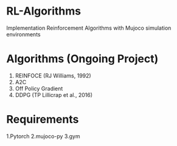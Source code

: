# RL-Algorithms
Implementation Reinforcement Algorithms with Mujoco simulation environments 

# Algorithms (Ongoing Project)
1. REINFOCE (RJ Williams, 1992)
2. A2C
3. Off Policy Gradient 
4. DDPG (TP Lillicrap et al., 2016)

# Requirements
1.Pytorch 
2.mujoco-py
3.gym
